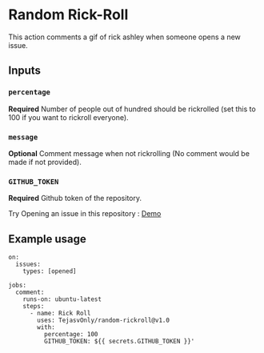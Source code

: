 # Random Rick-Roll

This action comments a gif of rick ashley when someone opens a new issue.

## Inputs

### `percentage`

**Required** Number of people out of hundred should be rickrolled (set this to 100 if you want to rickroll everyone).

### `message`

**Optional** Comment message when not rickrolling (No comment would be made if not provided).

### `GITHUB_TOKEN`

**Required** Github token of the repository.



Try Opening an issue in this repository : [Demo](https://github.com/TejasvOnly/rickrolldemo)


## Example usage


```
on:
  issues:
    types: [opened]

jobs:
  comment:
    runs-on: ubuntu-latest
    steps:
      - name: Rick Roll
        uses: TejasvOnly/random-rickroll@v1.0
        with:
          percentage: 100
          GITHUB_TOKEN: ${{ secrets.GITHUB_TOKEN }}'
```
